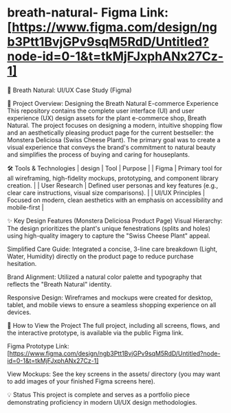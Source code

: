 # breath-natural- Figma Link: [https://www.figma.com/design/ngb3Ptt1BvjGPv9sqM5RdD/Untitled?node-id=0-1&t=tkMjFJxphANx27Cz-1]
🍃 Breath Natural: UI/UX Case Study (Figma)

🌿 Project Overview: Designing the Breath Natural E-commerce Experience
This repository contains the complete user interface (UI) and user experience (UX) design assets for the plant e-commerce shop, Breath Natural.
The project focuses on designing a modern, intuitive shopping flow and an aesthetically pleasing product page for the current bestseller: the Monstera Deliciosa (Swiss Cheese Plant). The primary goal was to create a visual experience that conveys the brand's commitment to natural beauty and simplifies the process of buying and caring for houseplants.

🛠️ Tools & Technologies
| design | Tool | Purpose |
| Figma | Primary tool for all wireframing, high-fidelity mockups, prototyping, and component library creation. |
| User Research | Defined user personas and key features (e.g., clear care instructions, visual size comparisons). |
| UI/UX Principles | Focused on modern, clean aesthetics with an emphasis on accessibility and mobile-first  |

✨ Key Design Features (Monstera Deliciosa Product Page)
Visual Hierarchy: The design prioritizes the plant's unique fenestrations (splits and holes) using high-quality imagery to capture the "Swiss Cheese Plant" appeal.

Simplified Care Guide: Integrated a concise, 3-line care breakdown (Light, Water, Humidity) directly on the product page to reduce purchase hesitation.

Brand Alignment: Utilized a natural color palette and typography that reflects the "Breath Natural" identity.

Responsive Design: Wireframes and mockups were created for desktop, tablet, and mobile views to ensure a seamless shopping experience on all devices.

🚀 How to View the Project
The full project, including all screens, flows, and the interactive prototype, is available via the public Figma link.

Figma Prototype Link: [https://www.figma.com/design/ngb3Ptt1BvjGPv9sqM5RdD/Untitled?node-id=0-1&t=tkMjFJxphANx27Cz-1]

View Mockups: See the key screens in the assets/ directory (you may want to add images of your finished Figma screens here).

💡 Status
This project is complete and serves as a portfolio piece demonstrating proficiency in modern UI/UX design methodologies.

